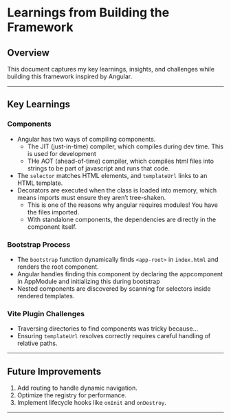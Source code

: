 # Learnings from Building the Framework

## Overview
This document captures my key learnings, insights, and challenges while building this framework inspired by Angular.

---

## Key Learnings
### Components
- Angular has two ways of compiling components. 
  - The JIT (just-in-time) compiler, which compiles during dev time. This is used for development
  - THe AOT (ahead-of-time) compiler, which compiles html files into strings to be part of javascript and runs that code.
- The `selector` matches HTML elements, and `templateUrl` links to an HTML template.
- Decorators are executed when the class is loaded into memory, which means imports must ensure they aren’t tree-shaken.
  - This is one of the reasons why angular requires modules! You have the files imported. 
  - With standalone components, the dependencies are directly in the component itself.

### Bootstrap Process
- The `bootstrap` function dynamically finds `<app-root>` in `index.html` and renders the root component.
- Angular handles finding this component by declaring the appcomponent in AppModule and initializing this during bootstrap
- Nested components are discovered by scanning for selectors inside rendered templates.

### Vite Plugin Challenges
- Traversing directories to find components was tricky because...
- Ensuring `templateUrl` resolves correctly requires careful handling of relative paths.

---

## Future Improvements
1. Add routing to handle dynamic navigation.
2. Optimize the registry for performance.
3. Implement lifecycle hooks like `onInit` and `onDestroy`.
---

